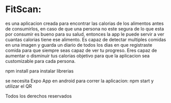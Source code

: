 # FitScan:

es una aplicacion creada para encontrar las calorias de los alimentos antes de consumirlos, en caso de que una persona no este segura de lo que esta por consumir es bueno para su salud, entonces la app le puede servir a ver cuantas calorias tiene ese alimento. Es capaz de detectar multiples comidas en una imagen y guarda un diario de todos los dias en que registraste comida para que siempre seas capaz de ver tu progreso.
Eres capaz de aumentar o disminuir tus calorias objetivo para que la aplicacion sea customizable para cada persona.

npm install para instalar librerias

se necesita Expo App en android para correr la aplicacion: npm start y utilizar el QR

Todos los derechos reservados
